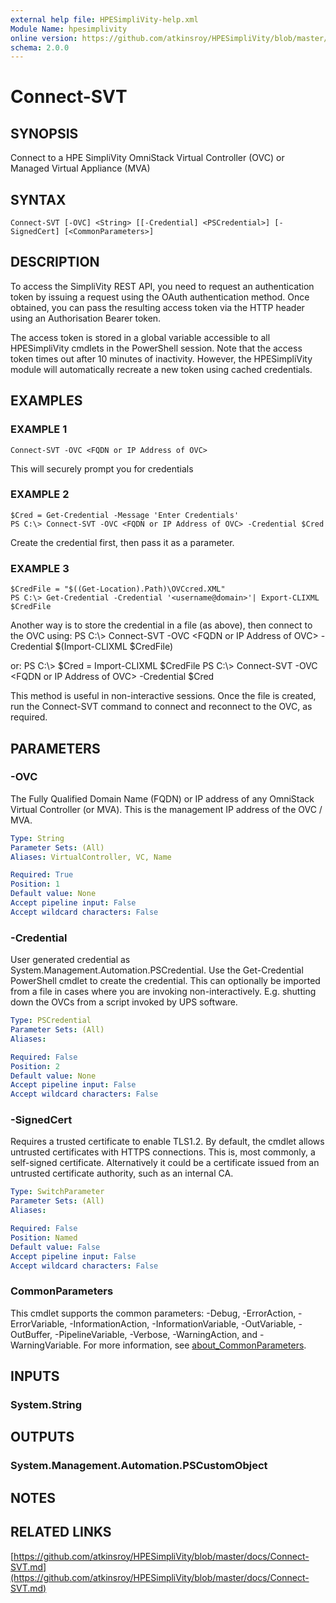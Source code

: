 ```yaml
---
external help file: HPESimpliVity-help.xml
Module Name: hpesimplivity
online version: https://github.com/atkinsroy/HPESimpliVity/blob/master/docs/Connect-SVT.md
schema: 2.0.0
---
```


# Connect-SVT

## SYNOPSIS
Connect to a HPE SimpliVity OmniStack Virtual Controller (OVC) or Managed Virtual Appliance (MVA)

## SYNTAX

```
Connect-SVT [-OVC] <String> [[-Credential] <PSCredential>] [-SignedCert] [<CommonParameters>]
```

## DESCRIPTION
To access the SimpliVity REST API, you need to request an authentication token by issuing a request
using the OAuth authentication method.
Once obtained, you can pass the resulting access token via the
HTTP header using an Authorisation Bearer token.

The access token is stored in a global variable accessible to all HPESimpliVity cmdlets in the PowerShell 
session.
Note that the access token times out after 10 minutes of inactivity.
However, the HPESimpliVity 
module will automatically recreate a new token using cached credentials.

## EXAMPLES

### EXAMPLE 1
```
Connect-SVT -OVC <FQDN or IP Address of OVC>
```

This will securely prompt you for credentials

### EXAMPLE 2
```
$Cred = Get-Credential -Message 'Enter Credentials'
PS C:\> Connect-SVT -OVC <FQDN or IP Address of OVC> -Credential $Cred
```

Create the credential first, then pass it as a parameter.

### EXAMPLE 3
```
$CredFile = "$((Get-Location).Path)\OVCcred.XML"
PS C:\> Get-Credential -Credential '<username@domain>'| Export-CLIXML $CredFile
```

Another way is to store the credential in a file (as above), then connect to the OVC using:
PS C:\\\> Connect-SVT -OVC \<FQDN or IP Address of OVC\> -Credential $(Import-CLIXML $CredFile)

or:
PS C:\\\> $Cred = Import-CLIXML $CredFile
PS C:\\\> Connect-SVT -OVC \<FQDN or IP Address of OVC\> -Credential $Cred

This method is useful in non-interactive sessions.
Once the file is created, run the Connect-SVT
command to connect and reconnect to the OVC, as required.

## PARAMETERS

### -OVC
The Fully Qualified Domain Name (FQDN) or IP address of any OmniStack Virtual Controller (or MVA). 
This is the management IP address of the OVC / MVA.

```yaml
Type: String
Parameter Sets: (All)
Aliases: VirtualController, VC, Name

Required: True
Position: 1
Default value: None
Accept pipeline input: False
Accept wildcard characters: False
```

### -Credential
User generated credential as System.Management.Automation.PSCredential.
Use the Get-Credential 
PowerShell cmdlet to create the credential.
This can optionally be imported from a file in cases where 
you are invoking non-interactively.
E.g.
shutting down the OVCs from a script invoked by UPS software.

```yaml
Type: PSCredential
Parameter Sets: (All)
Aliases:

Required: False
Position: 2
Default value: None
Accept pipeline input: False
Accept wildcard characters: False
```

### -SignedCert
Requires a trusted certificate to enable TLS1.2.
By default, the cmdlet allows untrusted certificates with 
HTTPS connections.
This is, most commonly, a self-signed certificate.
Alternatively it could be a 
certificate issued from an untrusted certificate authority, such as an internal CA.

```yaml
Type: SwitchParameter
Parameter Sets: (All)
Aliases:

Required: False
Position: Named
Default value: False
Accept pipeline input: False
Accept wildcard characters: False
```

### CommonParameters
This cmdlet supports the common parameters: -Debug, -ErrorAction, -ErrorVariable, -InformationAction, -InformationVariable, -OutVariable, -OutBuffer, -PipelineVariable, -Verbose, -WarningAction, and -WarningVariable. For more information, see [about_CommonParameters](http://go.microsoft.com/fwlink/?LinkID=113216).

## INPUTS

### System.String
## OUTPUTS

### System.Management.Automation.PSCustomObject
## NOTES

## RELATED LINKS

[https://github.com/atkinsroy/HPESimpliVity/blob/master/docs/Connect-SVT.md](https://github.com/atkinsroy/HPESimpliVity/blob/master/docs/Connect-SVT.md)

